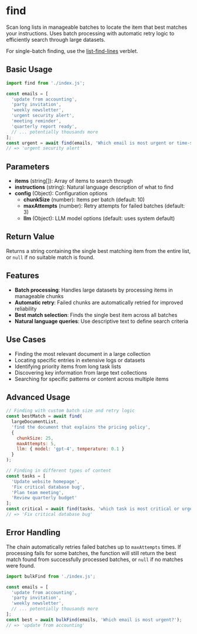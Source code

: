 # find

Scan long lists in manageable batches to locate the item that best matches your instructions. Uses batch processing with automatic retry logic to efficiently search through large datasets.

For single-batch finding, use the [list-find-lines](../../verblets/list-find-lines) verblet.

## Basic Usage

```javascript
import find from './index.js';

const emails = [
  'update from accounting',
  'party invitation', 
  'weekly newsletter',
  'urgent security alert',
  'meeting reminder',
  'quarterly report ready',
  // ... potentially thousands more
];
const urgent = await find(emails, 'Which email is most urgent or time-sensitive?');
// => 'urgent security alert'
```

## Parameters

- **items** (string[]): Array of items to search through
- **instructions** (string): Natural language description of what to find
- **config** (Object): Configuration options
  - **chunkSize** (number): Items per batch (default: 10)
  - **maxAttempts** (number): Retry attempts for failed batches (default: 3)
  - **llm** (Object): LLM model options (default: uses system default)

## Return Value

Returns a string containing the single best matching item from the entire list, or `null` if no suitable match is found.

## Features

- **Batch processing**: Handles large datasets by processing items in manageable chunks
- **Automatic retry**: Failed chunks are automatically retried for improved reliability
- **Best match selection**: Finds the single best item across all batches
- **Natural language queries**: Use descriptive text to define search criteria

## Use Cases

- Finding the most relevant document in a large collection
- Locating specific entries in extensive logs or datasets
- Identifying priority items from long task lists
- Discovering key information from large text collections
- Searching for specific patterns or content across multiple items

## Advanced Usage

```javascript
// Finding with custom batch size and retry logic
const bestMatch = await find(
  largeDocumentList,
  'find the document that explains the pricing policy',
  {
    chunkSize: 25,
    maxAttempts: 5,
    llm: { model: 'gpt-4', temperature: 0.1 }
  }
);

// Finding in different types of content
const tasks = [
  'Update website homepage',
  'Fix critical database bug',
  'Plan team meeting',
  'Review quarterly budget'
];
const critical = await find(tasks, 'which task is most critical or urgent?');
// => 'Fix critical database bug'
```

## Error Handling

The chain automatically retries failed batches up to `maxAttempts` times. If processing fails for some batches, the function will still return the best match found from successfully processed batches, or `null` if no matches were found.

```javascript
import bulkFind from './index.js';

const emails = [
  'update from accounting',
  'party invitation',
  'weekly newsletter',
  // ... potentially thousands more
];
const best = await bulkFind(emails, 'Which email is most urgent?');
// => 'update from accounting'
```
